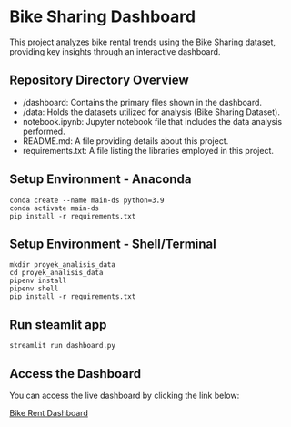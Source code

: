 # Bike Sharing Dashboard
This project analyzes bike rental trends using the Bike Sharing dataset, providing key insights through an interactive dashboard.

## Repository Directory Overview
- /dashboard: Contains the primary files shown in the dashboard.
- /data: Holds the datasets utilized for analysis (Bike Sharing Dataset).
- notebook.ipynb: Jupyter notebook file that includes the data analysis performed.
- README.md: A file providing details about this project.
- requirements.txt: A file listing the libraries employed in this project.

## Setup Environment - Anaconda
```
conda create --name main-ds python=3.9
conda activate main-ds
pip install -r requirements.txt
```

## Setup Environment - Shell/Terminal
```
mkdir proyek_analisis_data
cd proyek_analisis_data
pipenv install
pipenv shell
pip install -r requirements.txt
```

## Run steamlit app
```
streamlit run dashboard.py
```

## Access the Dashboard
You can access the live dashboard by clicking the link below:  

[Bike Rent Dashboard](https://bikerentdashboard.streamlit.app/)

